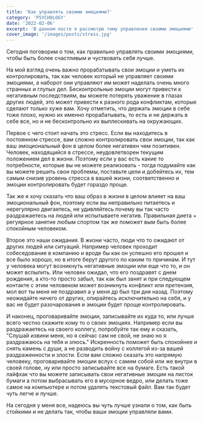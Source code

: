 ```yaml
---
title: 'Как управлять своими эмоциями?'
category: 'PSYCHOLOGY'
date: '2022-02-06'
excerpt: 'В данном посте я рассмотрю тему управления своими эмоциями'
cover_image: '/images/posts/stress.jpg'
---
```


Сегодня поговорим о том, как правильно управлять своими эмоциями, чтобы быть более счастливым и чуствовать себя лучше.

На мой взгляд очень важно прорабатывать свои эмоции и уметь их контролировать, так как человек который не управляет своими эмоциями, а наборот они управляют им может наделать очень много странных и глупых дел. Бесконтрольные эмоции могут привести к негативным последствиям, вы можете потерять уважение в глазах других людей, это может привести к разного рода конфликтам, которые сделают только хуже вам. Хочу отметить, что держать эмоции в себе тоже плохо, нужно их именно прорабатывать, то есть и не держать в себе все, но и не бесконтрольно их выплескивать на окружающих.

Первое с чего стоит начать это стресс. Если вы находитесь в постоянном стрессе, вам сложно контролировать свои эмоции, так как ваш эмоциональный фон в целом более негативен чем позитивен. Человек, находящийся в стрессе, неудовлетворен текущим положением дел в жизни. Поэтому если у вас есть какие то потребности, которые вы не можете реализовать - тогда подумайте как вы можете решить свои проблемы, поставьте цели и добейтесь их, тем самым снизив уровень стресса в вашей жизни, соответственно и эмоции контролировать будет гораздо проще.

Так же я хочу сказать что ваш образ в жизни в целом влияет на ваш эмоциональный фон, поэтому если вы неправильно питаетесь и нерегулярно двигаетесь, не удивляйтесь почему вы так часто раздражаетесь на людей или испытываете негатив. Правильная диета + регуярное занятие любым спортом так же поможет вым быть более спокойным человеком.

Второе это наши ожидания. В жизни часто, люди что то ожидают от других людей или ситуаций. Например человек проходит собеседование в компанию и вроде бы как он успешно его прошел и все было хорошо, но в итоге берут другого по каким то причинам. И тут у человека могут возникнуть негативные эмоции или еще что то, и он может вспылить. Или человек ожидал, что его поздравят с днем рождения, а кто-то просто забыл, так как был занят и при следующем контакте с этим человеком может возникнуть конфликт или претензия, мол вот ты меня не поздравил а у меня др был три дня назад. Поэтому неожидайте ничего от других, опирайтесь исключительно на себя, и у вас не будет разочарования и эмоции будет проще контролировать.

И наконец, проговаривайте эмоции, записывайте их куда то, или лучше всего честно скажите кому то о своих эмоциях. Например если вы раздражаетесь на своего коллегу, попробуйте так ему и сказать, "Cлушай извини меня, но я сейчас сам не свой, не знаю но я раздражаюсь на тебя и злюсь." Искренность поможет быть спокойнее и снять камень с души, а не разводить войну с коллегой из-за вашей раздраженности и злости. Если вам сложно сказать это напрямую человеку, проговаривайте эмоции вслух с самим собой или же внутри в своей голове, ну или просто записывайте все на бумаге. Есть такой лайфхак что вы можете записывать свои негативные эмоции на листок бумаги а потом выбрасывать его в мусорное ведро, или делать тоже самое на компьютере и потом удалять текстовый файл. Вам так будет чуть легче и лучше.

На сегодня у меня все, надеюсь вы чуть лучше узнали о том, как быть стойкими и не делать так, чтобы ваши эмоции управляли вами.